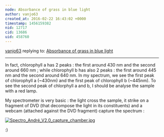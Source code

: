 ```yaml
---
node: Absorbance of grass in blue light
author: vanjo63
created_at: 2016-02-22 16:43:02 +0000
timestamp: 1456159382
nid: 12717
cid: 13686
uid: 458760
---
```




[vanjo63](../profile/vanjo63) replying to: [Absorbance of grass in blue light](../notes/vanjo63/02-21-2016/absorbance-of-grass-in-blue-light)

----
In fact, chlorophyll a has 2 peaks : the first around 430 nm and the second around 660 nm ; while chlorophyll b has also 2 peaks : the first around 445 nm and the second around 640 nm. In my spectrum, we see the first peak of chlorophyll a (~430nm) and the first peak of chlorophyll b (~445nm). 
To see the second peak of chlorphyll a and b, I should be analyse the sample with a red lamp.

My spectrometer is very basic : the light cross the sample, it strike on a fragment of DVD (that decompose the light in its constituents) and a webcam (attached against the DVD fragment) capture the spectrum :


[![Spectro_André_V2.0_capture_chamber.jpg](//i.publiclab.org/system/images/photos/000/014/507/medium/Spectro_Andr%C3%A9_V2.0_capture_chamber.jpg)](//i.publiclab.org/system/images/photos/000/014/507/original/Spectro_Andr%C3%A9_V2.0_capture_chamber.jpg)

:)
